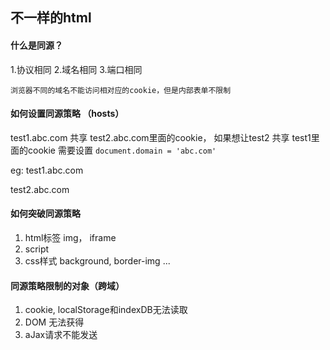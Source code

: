 ## 不一样的html

#### 什么是同源？
1.协议相同
2.域名相同
3.端口相同

`浏览器不同的域名不能访问相对应的cookie，但是内部表单不限制`

#### 如何设置同源策略 （hosts）
test1.abc.com 共享 test2.abc.com里面的cookie，
如果想让test2 共享 test1里面的cookie 需要设置 `document.domain = 'abc.com'`

eg: 
test1.abc.com
<script>
  document.domain = 'abc.com';
  document.cookie = 'callback=test';
</script>

test2.abc.com
<script>
  console.log(document.cookie);
</script>

#### 如何突破同源策略
1. html标签 img， iframe
2. script<jsonp>
3. css样式 background, border-img ...
  
#### 同源策略限制的对象（跨域）
1. cookie, localStorage和indexDB无法读取
2. DOM 无法获得
3. aJax请求不能发送

